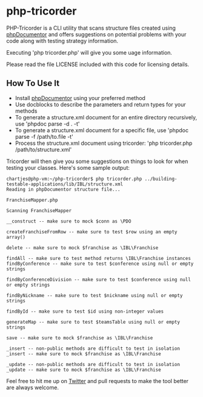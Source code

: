 php-tricorder
=============

PHP-Tricorder is a CLI utility that scans structure files created using [phpDocumentor](http://phpdoc.org)
and offers suggestions on potential problems with your code along with testing
strategy information.

Executing 'php tricorder.php' will give you some uage information.

Please read the file LICENSE included with this code for licensing details.

How To Use It
-------------

* Install [phpDocumentor](http://phpdoc.org) using your preferred method
* Use docblocks to describe the parameters and return types for your methods
* To generate a structure.xml document for an entire directory recursively, use 'phpdoc parse -d . -t'
* To generate a structure.xml document for a specific file, use 'phpdoc parse -f /path/to.file -t'
* Process the structure.xml document using tricorder: 'php tricorder.php /path/to/structure.xml'

Tricorder will then give you some suggestions on things to look for when testing
your classes. Here's some sample output:

	chartjes@php-vm:~/php-tricorder$ php tricorder.php ../building-testable-applications/lib/IBL/structure.xml 
	Reading in phpDocumentor structure file...

	FranchiseMapper.php

	Scanning FranchiseMapper

	__construct -- make sure to mock $conn as \PDO

	createFranchiseFromRow -- make sure to test $row using an empty array()

	delete -- make sure to mock $franchise as \IBL\Franchise

	findAll -- make sure to test method returns \IBL\Franchise instances
	findByConference -- make sure to test $conference using null or empty strings

	findByConferenceDivision -- make sure to test $conference using null or empty strings

	findByNickname -- make sure to test $nickname using null or empty strings

	findById -- make sure to test $id using non-integer values

	generateMap -- make sure to test $teamsTable using null or empty strings

	save -- make sure to mock $franchise as \IBL\Franchise

	_insert -- non-public methods are difficult to test in isolation
	_insert -- make sure to mock $franchise as \IBL\Franchise

	_update -- non-public methods are difficult to test in isolation
	_update -- make sure to mock $franchise as \IBL\Franchise
  

Feel free to hit me up on [Twitter](https://twitter.com/grmpyprogrammer) and pull requests
to make the tool better are always welcome. 
